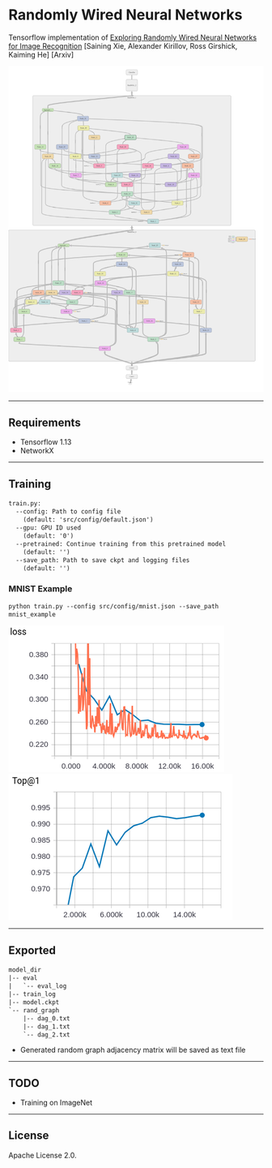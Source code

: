 # Randomly Wired Neural Networks

Tensorflow implementation of [Exploring Randomly Wired Neural Networks for Image Recognition](https://arxiv.org/abs/1904.01569) [Saining Xie, Alexander Kirillov, Ross Girshick, Kaiming He] [Arxiv]


 <img style="float: center;" src="assets/small_regime_randwire.png">

---
## Requirements

 - Tensorflow 1.13
 - NetworkX
 
 ---
## Training

```
train.py:
  --config: Path to config file
    (default: 'src/config/default.json')
  --gpu: GPU ID used
    (default: '0')
  --pretrained: Continue training from this pretrained model
    (default: '')
  --save_path: Path to save ckpt and logging files
    (default: '')
```

### MNIST Example

```
python train.py --config src/config/mnist.json --save_path mnist_example
```

<!-- Loss                       |  Top-1 Accuracy -->
<!-- :-------------------------:|:----------------------------: -->
![alt text](assets/mnist_loss.png)   ![](assets/mnist_top1.png)

---
## Exported

```
model_dir
|-- eval
|   `-- eval_log
|-- train_log
|-- model.ckpt
`-- rand_graph
    |-- dag_0.txt
    |-- dag_1.txt
    `-- dag_2.txt
```
-  Generated random graph adjacency matrix will be saved as text file

---
## TODO

 - Training on ImageNet
 
---
## License
Apache License 2.0.
